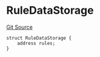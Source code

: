 # RuleDataStorage
[Git Source](https://github.com/thrackle-io/tron/blob/ca86a0ac3b5737f1c6c7b1df4820e4363feb10cd/src/protocol/economic/ruleProcessor/RuleProcessorDiamondLib.sol)


```solidity
struct RuleDataStorage {
    address rules;
}
```


